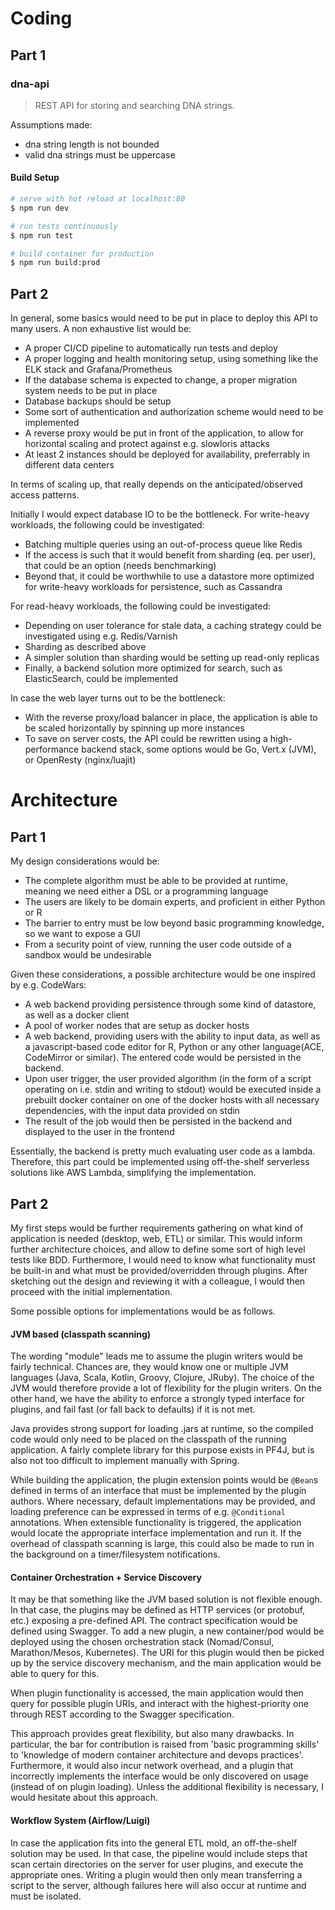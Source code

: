 # Coding

## Part 1

### dna-api

> REST API for storing and searching DNA strings.

Assumptions made:

- dna string length is not bounded
- valid dna strings must be uppercase

#### Build Setup

```bash
# serve with hot reload at localhost:80
$ npm run dev

# run tests continuously
$ npm run test

# build container for production
$ npm run build:prod
```

## Part 2

In general, some basics would need to be put in place to deploy this API
to many users.
A non exhaustive list would be:

- A proper CI/CD pipeline to automatically run tests and deploy
- A proper logging and health monitoring setup, using something like the ELK stack and Grafana/Prometheus
- If the database schema is expected to change, a proper migration system needs to be put in place
- Database backups should be setup
- Some sort of authentication and authorization scheme would need to be implemented
- A reverse proxy would be put in front of the application, to allow for horizontal scaling and protect against e.g. slowloris attacks
- At least 2 instances should be deployed for availability, preferrably in different data centers

In terms of scaling up, that really depends on the anticipated/observed access patterns.

Initially I would expect database IO to be the bottleneck.
For write-heavy workloads, the following could be investigated:

- Batching multiple queries using an out-of-process queue like Redis
- If the access is such that it would benefit from sharding (eq. per user), that could be an option (needs benchmarking)
- Beyond that, it could be worthwhile to use a datastore more optimized for write-heavy workloads for persistence, such as Cassandra

For read-heavy workloads, the following could be investigated:

- Depending on user tolerance for stale data, a caching strategy could be investigated using e.g. Redis/Varnish
- Sharding as described above
- A simpler solution than sharding would be setting up read-only replicas
- Finally, a backend solution more optimized for search, such as ElasticSearch, could be implemented

In case the web layer turns out to be the bottleneck:

- With the reverse proxy/load balancer in place, the application is able to be scaled horizontally by spinning up more instances
- To save on server costs, the API could be rewritten using a high-performance backend stack, some options would be Go, Vert.x (JVM), or OpenResty (nginx/luajit)

# Architecture

## Part 1

My design considerations would be:

- The complete algorithm must be able to be provided at runtime, meaning we need either a DSL or a programming language
- The users are likely to be domain experts, and proficient in either Python or R
- The barrier to entry must be low beyond basic programming knowledge,
  so we want to expose a GUI
- From a security point of view, running the user code outside of a sandbox would be undesirable

Given these considerations, a possible architecture would be one inspired by e.g. CodeWars:

- A web backend providing persistence through some kind of datastore, as well as a docker client
- A pool of worker nodes that are setup as docker hosts
- A web backend, providing users with the ability to input data, as well as a javascript-based code editor for R, Python or any other language(ACE, CodeMirror or similar).
  The entered code would be persisted in the backend.
- Upon user trigger, the user provided algorithm (in the form of a script operating on i.e. stdin and writing to stdout) would be executed inside a prebuilt docker container on one of the docker hosts with all necessary dependencies, with the input data provided on stdin
- The result of the job would then be persisted in the backend and displayed to the user in the frontend

Essentially, the backend is pretty much evaluating user code as a lambda.
Therefore, this part could be implemented using off-the-shelf serverless solutions like AWS Lambda, simplifying the implementation.

## Part 2

My first steps would be further requirements gathering on what kind of application is needed (desktop, web, ETL) or similar.
This would inform further architecture choices, and allow to define some sort of high level tests like BDD.
Furthermore, I would need to know what functionality must be built-in and what must be provided/overridden through plugins.
After sketching out the design and reviewing it with a colleague, I would then proceed with the initial implementation.

Some possible options for implementations would be as follows.

#### JVM based (classpath scanning)

The wording "module" leads me to assume the plugin writers would be fairly technical.
Chances are, they would know one or multiple JVM languages (Java, Scala, Kotlin, Groovy, Clojure, JRuby).
The choice of the JVM would therefore provide a lot of flexibility for the plugin writers.
On the other hand, we have the ability to enforce a strongly typed interface for plugins, and fail fast (or fall back to defaults) if it is not met.

Java provides strong support for loading .jars at runtime, so the compiled code would only need to be placed on the classpath of the running application.
A fairly complete library for this purpose exists in PF4J, but is also not too difficult to implement manually with Spring.

While building the application, the plugin extension points would be `@Bean`s defined in terms of an interface that must be implemented by the plugin authors.
Where necessary, default implementations may be provided, and loading preference can be expressed in terms of e.g. `@Conditional` annotations.
When extensible functionality is triggered, the application would locate the appropriate interface implementation and run it.
If the overhead of classpath scanning is large, this could also be made to run in the background on a timer/filesystem notifications.

#### Container Orchestration + Service Discovery

It may be that something like the JVM based solution is not flexible enough.
In that case, the plugins may be defined as HTTP services (or protobuf, etc.) exposing a pre-defined API.
The contract specification would be defined using Swagger.
To add a new plugin, a new container/pod would be deployed using the chosen orchestration stack (Nomad/Consul, Marathon/Mesos, Kubernetes).
The URI for this plugin would then be picked up by the service discovery mechanism, and the main application would be able to query for this.

When plugin functionality is accessed, the main application would then query for possible plugin URIs, and interact with the highest-priority one through REST according to the Swagger specification.

This approach provides great flexibility, but also many drawbacks.
In particular, the bar for contribution is raised from 'basic programming skills' to 'knowledge of modern container architecture and devops practices'.
Furthermore, it would also incur network overhead, and a plugin that incorrectly implements the interface would be only discovered on usage (instead of on plugin loading).
Unless the additional flexibility is necessary, I would hesitate about this approach.

#### Workflow System (Airflow/Luigi)

In case the application fits into the general ETL mold, an off-the-shelf solution may be used.
In that case, the pipeline would include steps that scan certain directories on the server for user plugins, and execute the appropriate ones.
Writing a plugin would then only mean transferring a script to the server, although failures here will also occur at runtime and must be isolated.
